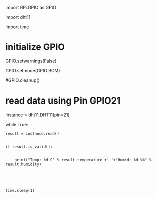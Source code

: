 import RPi.GPIO as GPIO


import dht11


import time





# initialize GPIO


GPIO.setwarnings(False)


GPIO.setmode(GPIO.BCM)


#GPIO.cleanup()





# read data using Pin GPIO21 


instance = dht11.DHT11(pin=21)





while True:


    result = instance.read()


    if result.is_valid():


        print("Temp: %d C" % result.temperature +' '+"Humid: %d %%" % result.humidity)





    time.sleep(1)
